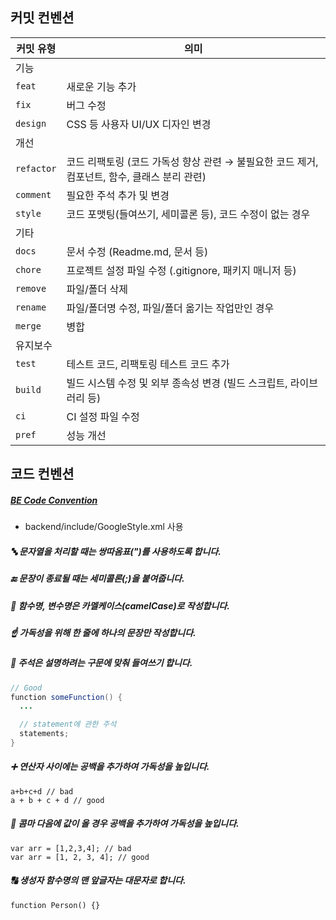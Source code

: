 ## 커밋 컨벤션

| 커밋 유형 | 의미 |
| --- | --- |
| 기능 |  |
| `feat` | 새로운 기능 추가 |
| `fix` | 버그 수정 |
| `design` | CSS 등 사용자 UI/UX 디자인 변경 |
| 개선 |  |
| `refactor` | 코드 리팩토링 (코드 가독성 향상 관련 → 불필요한 코드 제거, 컴포넌트, 함수, 클래스 분리 관련) |
| `comment` | 필요한 주석 추가 및 변경 |
| `style` | 코드 포맷팅(들여쓰기, 세미콜론 등), 코드 수정이 없는 경우 |
| 기타 |  |
| `docs` | 문서 수정 (Readme.md, 문서 등) |
| `chore` | 프로젝트 설정 파일 수정 (.gitignore, 패키지 매니저 등) |
| `remove` | 파일/폴더 삭제 |
| `rename` | 파일/폴더명 수정, 파일/폴더 옮기는 작업만인 경우 |
| `merge`  | 병합 |
| 유지보수 |  |
| `test` | 테스트 코드, 리팩토링 테스트 코드 추가 |
| `build`  | 빌드 시스템 수정 및 외부 종속성 변경 (빌드 스크립트, 라이브러리 등) |
| `ci`  | CI 설정 파일 수정 |
| `pref`  | 성능 개선 |


## 코드 컨벤션

##### [BE Code Convention](https://eroul-ri.tistory.com/26)
- backend/include/GoogleStyle.xml 사용

##### 🔤 문자열을 처리할 때는 쌍따옴표(")를 사용하도록 합니다.

##### 🔚 문장이 종료될 때는 세미콜론(;)을 붙여줍니다.

##### 🐫 함수명, 변수명은 카멜케이스(camelCase)로 작성합니다.

##### ☝ 가독성을 위해 한 줄에 하나의 문장만 작성합니다.

##### 📝 주석은 설명하려는 구문에 맞춰 들여쓰기 합니다.

```java
// Good
function someFunction() {
  ...

  // statement에 관한 주석
  statements;
}

```

##### ➕ 연산자 사이에는 공백을 추가하여 가독성을 높입니다.
```
a+b+c+d // bad
a + b + c + d // good
```
##### 📌 콤마 다음에 값이 올 경우 공백을 추가하여 가독성을 높입니다.
```
var arr = [1,2,3,4]; // bad
var arr = [1, 2, 3, 4]; // good
```

##### 🔠 생성자 함수명의 맨 앞글자는 대문자로 합니다.
```
function Person() {}
```

